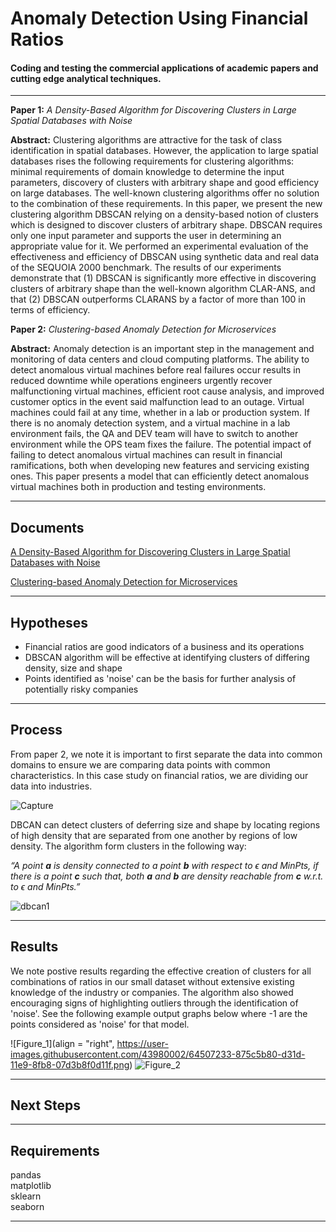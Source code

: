 ﻿Anomaly Detection Using Financial Ratios
===================


#### Coding and testing the commercial applications of academic papers and cutting edge analytical techniques.
------------------------------------------------------------------------

**Paper 1:** *A Density-Based Algorithm for Discovering Clusters in Large Spatial Databases with Noise*

**Abstract:** Clustering algorithms are attractive for the task of class identification in spatial databases. However, the application to large spatial databases rises the following requirements for clustering algorithms: minimal requirements of domain knowledge to determine the input parameters, discovery of clusters with arbitrary shape and good efficiency on large databases. The well-known clustering algorithms offer no solution to the combination of these requirements. In this paper, we present the new clustering algorithm DBSCAN relying on a density-based notion of clusters which is designed to discover clusters of arbitrary shape. DBSCAN requires only one input parameter and supports the user in determining an appropriate value for it. We performed an experimental evaluation of the effectiveness and efficiency of DBSCAN using synthetic data and real data of the SEQUOIA 2000 benchmark. The results of our experiments demonstrate that (1) DBSCAN is significantly more effective in discovering clusters of arbitrary shape than the well-known algorithm CLAR-ANS, and that (2) DBSCAN outperforms CLARANS by a factor of more than 100 in terms of efficiency.

**Paper 2:** *Clustering-based Anomaly Detection for Microservices*

**Abstract:** Anomaly detection is an important step in the management and monitoring of data centers and cloud computing platforms. The ability to detect anomalous virtual machines before real failures occur results in reduced downtime while operations engineers urgently recover malfunctioning virtual machines, efficient root cause analysis, and improved customer optics in the event said malfunction lead to an outage. Virtual machines could fail at any time, whether in a lab or production system. If there is no anomaly detection system, and a virtual machine in a lab environment fails, the QA and DEV team will have to switch to another environment while the OPS team fixes the failure. The potential impact of failing to detect anomalous virtual machines can result in financial ramifications, both when developing new features and servicing existing ones. This paper presents a model that can efficiently detect anomalous virtual machines both in production and testing environments.

----------


Documents
-------------

[A Density-Based Algorithm for Discovering Clusters in Large Spatial Databases with Noise](https://www.aaai.org/Papers/KDD/1996/KDD96-037.pdf)

[Clustering-based Anomaly Detection for Microservices](https://www.aaai.org/Papers/KDD/1996/KDD96-037.pdf)


----------


Hypotheses
-------------------
 - Financial ratios are good indicators of a business and its operations
 - DBSCAN algorithm will be effective at identifying clusters of differing density, size and shape
 - Points identified as 'noise' can be the basis for further analysis of potentially risky companies

----------

Process
-------------
From paper 2, we note it is important to first separate the data into common domains to ensure we are comparing data points with common characteristics. In this case study on financial ratios, we are dividing our data into industries.

![Capture](https://user-images.githubusercontent.com/43980002/64501934-e793d300-d306-11e9-9372-268e9de946ab.JPG)

DBCAN can detect clusters of deferring size and shape by locating regions of high density that are separated from one another by regions of low density. The algorithm form clusters in the following way:

*“A point **a** is density connected to a point **b** with respect to ϵ and MinPts, if there is a point **c** such that, both **a** and **b** are density reachable from **c** w.r.t. to ϵ and MinPts.”*

![dbcan1](https://user-images.githubusercontent.com/43980002/64501884-aa2f4580-d306-11e9-977e-ff2be704c564.png)


----------


Results
--------------------

We note postive results regarding the effective creation of clusters for all combinations of ratios in our small dataset without extensive existing knowledge of the industry or companies. The algorithm also showed encouraging signs of highlighting outliers through the identification of 'noise'. See the following example output graphs below where -1 are the points considered as 'noise' for that model.

![Figure_1](align = "right", https://user-images.githubusercontent.com/43980002/64507233-875c5b80-d31d-11e9-8fb8-07d3b8f0d11f.png)
![Figure_2](https://user-images.githubusercontent.com/43980002/64507280-a6f38400-d31d-11e9-8c75-cbcaaa6dd20f.png)

----------

Next Steps
--------------------



----------

Requirements
--------------------

pandas  
matplotlib  
sklearn  
seaborn  

----------
